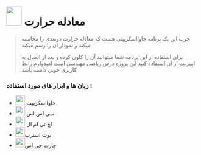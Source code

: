 # <img src="https://cdn.iconscout.com/icon/free/png-256/free-readme-3521667-2945111.png?f=webp&w=512" width="40px" height="50px"> معادله حرارت
> خوب این یک برنامه جاوااسکریپتی هست که معادله حرارت دوبعدی را محاسبه میکند و نمودار آن را رسم میکند
>
> برای استفاده از این برنامه شما میتوانید آن را کلون کرده و بعد از اتصال به اینترنت از آن استفاده کنید
> این پروژه درس ریاضی مهندسی است امیدوارم رابط کاربری خوبی داشته باشد  
 ### زبان ها و ابزار های مورد استفاده :
 - <img src="https://cdn.iconscout.com/icon/free/png-256/free-javascript-1-225993.png?f=webp&w=512" width="25px" height="25px" > جاوااسکریپت   
 -  <img src="https://cdn.iconscout.com/icon/free/png-256/free-css-131-722685.png?f=webp&w=512" width="25px" height="25px"> سی اس اس  
 - <img src="https://cdn.iconscout.com/icon/free/png-256/free-html-2752158-2284975.png?f=webp&w=512" width="25px" height="25px"> اچ تی ام ال  
 - <img src="https://cdn.iconscout.com/icon/free/png-256/free-bootstrap-2038880-1720093.png?f=webp&w=512" width="25px" height="25px">بوت استرپ  
 - <img src="https://cdn.iconscout.com/icon/free/png-256/free-graph-1197-454900.png?f=webp&w=512" width="25px" height="25px">چارت جی اس


